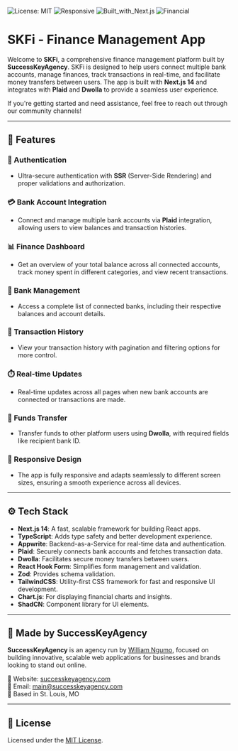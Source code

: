 ![License: MIT](https://img.shields.io/badge/License-MIT-yellow.svg)
![Responsive](https://img.shields.io/badge/100%25-Responsive-success)
![Built_with_Next.js](https://img.shields.io/badge/Built%20with-Next.js-000000)
![Financial](https://img.shields.io/badge/Feature-Financial%20App-blue)

# SKFi - Finance Management App

Welcome to **SKFi**, a comprehensive finance management platform built by **SuccessKeyAgency**. SKFi is designed to help users connect multiple bank accounts, manage finances, track transactions in real-time, and facilitate money transfers between users. The app is built with **Next.js 14** and integrates with **Plaid** and **Dwolla** to provide a seamless user experience.

If you're getting started and need assistance, feel free to reach out through our community channels!

---

## 🚀 Features

### 🔐 Authentication
- Ultra-secure authentication with **SSR** (Server-Side Rendering) and proper validations and authorization.

### 💳 Bank Account Integration
- Connect and manage multiple bank accounts via **Plaid** integration, allowing users to view balances and transaction histories.

### 📊 Finance Dashboard
- Get an overview of your total balance across all connected accounts, track money spent in different categories, and view recent transactions.

### 🏦 Bank Management
- Access a complete list of connected banks, including their respective balances and account details.

### 🧾 Transaction History
- View your transaction history with pagination and filtering options for more control.

### ⏱️ Real-time Updates
- Real-time updates across all pages when new bank accounts are connected or transactions are made.

### 💸 Funds Transfer
- Transfer funds to other platform users using **Dwolla**, with required fields like recipient bank ID.

### 📱 Responsive Design
- The app is fully responsive and adapts seamlessly to different screen sizes, ensuring a smooth experience across all devices.

---

## ⚙️ Tech Stack

- **Next.js 14**: A fast, scalable framework for building React apps.
- **TypeScript**: Adds type safety and better development experience.
- **Appwrite**: Backend-as-a-Service for real-time data and authentication.
- **Plaid**: Securely connects bank accounts and fetches transaction data.
- **Dwolla**: Facilitates secure money transfers between users.
- **React Hook Form**: Simplifies form management and validation.
- **Zod**: Provides schema validation.
- **TailwindCSS**: Utility-first CSS framework for fast and responsive UI development.
- **Chart.js**: For displaying financial charts and insights.
- **ShadCN**: Component library for UI elements.
---

## 💼 Made by SuccessKeyAgency

**SuccessKeyAgency** is an agency run by [William Ngumo](https://github.com/WilliamNgumo), focused on building innovative, scalable web applications for businesses and brands looking to stand out online.

🔗 Website: [successkeyagency.com](https://successkeyagency.com)  
📧 Email: [main@successkeyagency.com](mailto:main@successkeyagency.com)  
📍 Based in St. Louis, MO

---

## 📄 License

Licensed under the [MIT License](./LICENSE).


